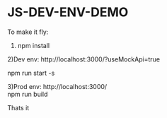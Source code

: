 # JS-DEV-ENV-DEMO


To make it fly:
1) npm install


2)Dev env: http://localhost:3000/?useMockApi=true

npm run start -s


3)Prod env: http://localhost:3000/  
npm run build 

Thats it
